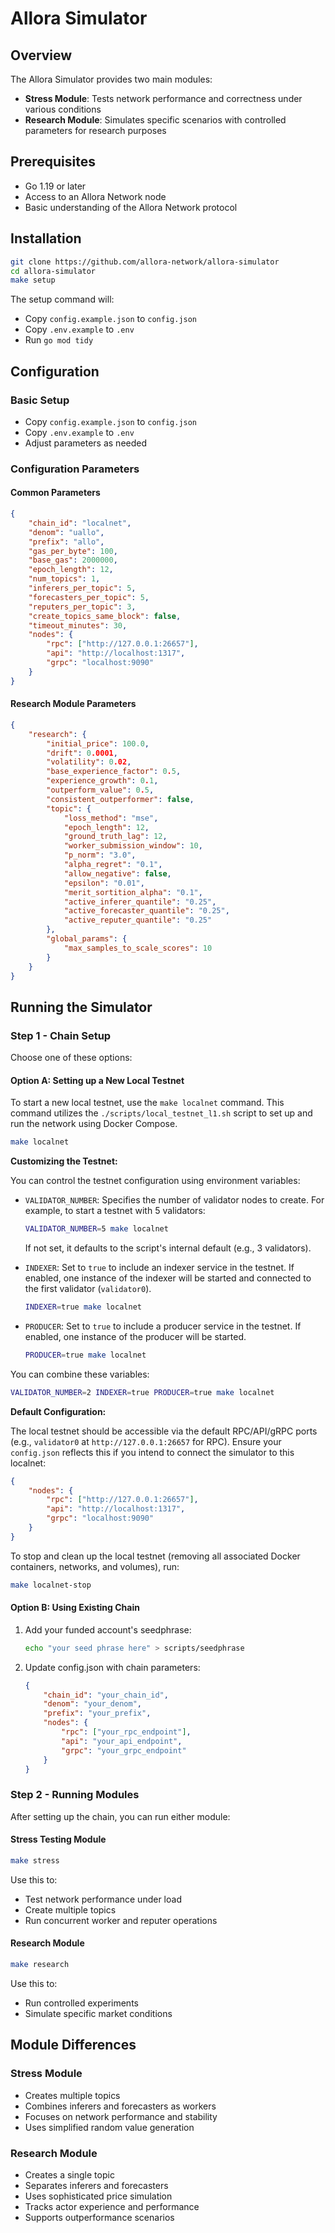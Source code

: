 # Allora Simulator

## Overview

The Allora Simulator provides two main modules:
- **Stress Module**: Tests network performance and correctness under various conditions
- **Research Module**: Simulates specific scenarios with controlled parameters for research purposes

## Prerequisites

- Go 1.19 or later
- Access to an Allora Network node
- Basic understanding of the Allora Network protocol

## Installation

```bash
git clone https://github.com/allora-network/allora-simulator
cd allora-simulator
make setup
```
The setup command will:
- Copy `config.example.json` to `config.json`
- Copy `.env.example` to `.env`
- Run `go mod tidy`

## Configuration

### Basic Setup
- Copy `config.example.json` to `config.json`
- Copy `.env.example` to `.env`
- Adjust parameters as needed

### Configuration Parameters

#### Common Parameters
```json
{
    "chain_id": "localnet",
    "denom": "uallo",
    "prefix": "allo",
    "gas_per_byte": 100,
    "base_gas": 2000000,
    "epoch_length": 12,
    "num_topics": 1,
    "inferers_per_topic": 5,
    "forecasters_per_topic": 5,
    "reputers_per_topic": 3,
    "create_topics_same_block": false,
    "timeout_minutes": 30,
    "nodes": {
        "rpc": ["http://127.0.0.1:26657"],
        "api": "http://localhost:1317",
        "grpc": "localhost:9090"
    }
}
```

#### Research Module Parameters
```json
{
    "research": {
        "initial_price": 100.0,
        "drift": 0.0001,
        "volatility": 0.02,
        "base_experience_factor": 0.5,
        "experience_growth": 0.1,
        "outperform_value": 0.5,
        "consistent_outperformer": false,
        "topic": {
            "loss_method": "mse",
            "epoch_length": 12,
            "ground_truth_lag": 12,
            "worker_submission_window": 10,
            "p_norm": "3.0",
            "alpha_regret": "0.1",
            "allow_negative": false,
            "epsilon": "0.01",
            "merit_sortition_alpha": "0.1",
            "active_inferer_quantile": "0.25",
            "active_forecaster_quantile": "0.25",
            "active_reputer_quantile": "0.25"
        },
        "global_params": {
            "max_samples_to_scale_scores": 10
        }
    }
}
```

## Running the Simulator

### Step 1 - Chain Setup

Choose one of these options:

#### Option A: Setting up a New Local Testnet

To start a new local testnet, use the `make localnet` command. This command utilizes the `./scripts/local_testnet_l1.sh` script to set up and run the network using Docker Compose.

```bash
make localnet
```

**Customizing the Testnet:**

You can control the testnet configuration using environment variables:

*   `VALIDATOR_NUMBER`: Specifies the number of validator nodes to create. For example, to start a testnet with 5 validators:
    ```bash
    VALIDATOR_NUMBER=5 make localnet
    ```
    If not set, it defaults to the script's internal default (e.g., 3 validators).

*   `INDEXER`: Set to `true` to include an indexer service in the testnet. If enabled, one instance of the indexer will be started and connected to the first validator (`validator0`).
    ```bash
    INDEXER=true make localnet
    ```

*   `PRODUCER`: Set to `true` to include a producer service in the testnet. If enabled, one instance of the producer will be started.
    ```bash
    PRODUCER=true make localnet
    ```

You can combine these variables:
```bash
VALIDATOR_NUMBER=2 INDEXER=true PRODUCER=true make localnet
```

**Default Configuration:**

The local testnet should be accessible via the default RPC/API/gRPC ports (e.g., `validator0` at `http://127.0.0.1:26657` for RPC). Ensure your `config.json` reflects this if you intend to connect the simulator to this localnet:
```json
{
    "nodes": {
        "rpc": ["http://127.0.0.1:26657"],
        "api": "http://localhost:1317",
        "grpc": "localhost:9090"
    }
}
```

To stop and clean up the local testnet (removing all associated Docker containers, networks, and volumes), run:
```bash
make localnet-stop
```

#### Option B: Using Existing Chain
1. Add your funded account's seedphrase:
   ```bash
   echo "your seed phrase here" > scripts/seedphrase
   ```

2. Update config.json with chain parameters:
   ```json
   {
       "chain_id": "your_chain_id",
       "denom": "your_denom",
       "prefix": "your_prefix",
       "nodes": {
           "rpc": ["your_rpc_endpoint"],
           "api": "your_api_endpoint",
           "grpc": "your_grpc_endpoint"
       }
   }
   ```

### Step 2 - Running Modules

After setting up the chain, you can run either module:

#### Stress Testing Module
```bash
make stress
```
Use this to:
- Test network performance under load
- Create multiple topics
- Run concurrent worker and reputer operations

#### Research Module
```bash
make research
```
Use this to:
- Run controlled experiments
- Simulate specific market conditions

## Module Differences

### Stress Module
- Creates multiple topics
- Combines inferers and forecasters as workers
- Focuses on network performance and stability
- Uses simplified random value generation

### Research Module
- Creates a single topic
- Separates inferers and forecasters
- Uses sophisticated price simulation
- Tracks actor experience and performance
- Supports outperformance scenarios
